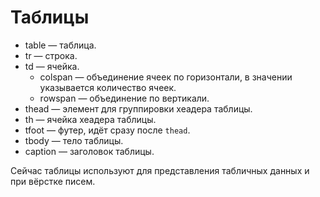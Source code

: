 # Таблицы

* table — таблица.
* tr — строка.
* td — ячейка.
    * colspan — объединение ячеек по горизонтали, в значении указывается количество ячеек.
    * rowspan — объединение по вертикали.
* thead — элемент для группировки хеадера таблицы.
* th — ячейка хеадера таблицы.
* tfoot — футер, идёт сразу после `thead`.
* tbody — тело таблицы.
* caption — заголовок таблицы.

Сейчас таблицы используют для представления табличных данных и при вёрстке писем.